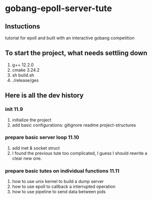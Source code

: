 # gobang-epoll-server-tute

## Instuctions

tutorial for epoll and built with an interactive gobang competition

## To start the project, what needs settling down

1. g++ 12.2.0
2. cmake 3.24.2
3. sh build.sh
4. ./release/ges

## Here is all the dev history

### init 11.9

1. initialize the project
2. add basic configurations: gitignore readme project-structures

### prepare basic server loop 11.10

1. add inet & socket struct
2. I found the previous tute too complicated, I guess I should rewrite a clear new one.

### prepare basic tutes on individual functions 11.11

1. how to use unix kernel to build a dump server
2. how to use epoll to callback a interrupted operation
3. how to use pipeline to send data between pids